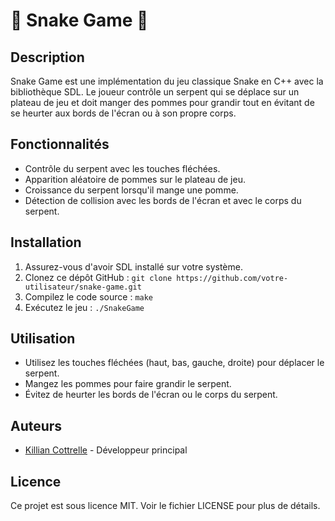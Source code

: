 # 🐍 Snake Game 🍎

## Description
Snake Game est une implémentation du jeu classique Snake en C++ avec la bibliothèque SDL. Le joueur contrôle un serpent qui se déplace sur un plateau de jeu et doit manger des pommes pour grandir tout en évitant de se heurter aux bords de l'écran ou à son propre corps.

## Fonctionnalités
- Contrôle du serpent avec les touches fléchées.
- Apparition aléatoire de pommes sur le plateau de jeu.
- Croissance du serpent lorsqu'il mange une pomme.
- Détection de collision avec les bords de l'écran et avec le corps du serpent.

## Installation
1. Assurez-vous d'avoir SDL installé sur votre système.
2. Clonez ce dépôt GitHub : `git clone https://github.com/votre-utilisateur/snake-game.git`
3. Compilez le code source : `make`
4. Exécutez le jeu : `./SnakeGame`

## Utilisation
- Utilisez les touches fléchées (haut, bas, gauche, droite) pour déplacer le serpent.
- Mangez les pommes pour faire grandir le serpent.
- Évitez de heurter les bords de l'écran ou le corps du serpent.

## Auteurs
- [Killian Cottrelle](https://github.com/Krio18) - Développeur principal

## Licence
Ce projet est sous licence MIT. Voir le fichier LICENSE pour plus de détails.
